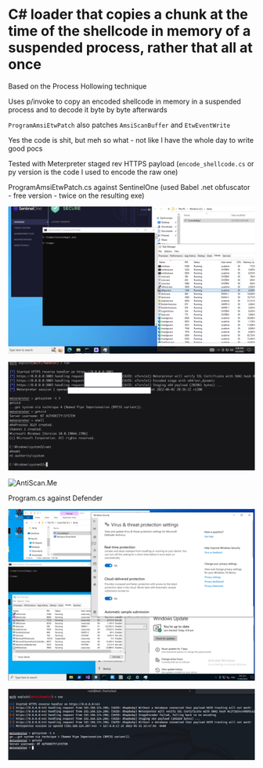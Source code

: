 # C# loader that copies a chunk at the time of the shellcode in memory of a suspended process, rather that all at once

Based on the Process Hollowing technique

Uses p/invoke to copy an encoded shellcode in memory in a suspended process and to decode it byte by byte afterwards

`ProgramAmsiEtwPatch` also patches `AmsiScanBuffer` and `EtwEventWrite`

Yes the code is shit, but meh so what - not like I have the whole day to write good pocs

Tested with Meterpreter staged rev HTTPS payload (`encode_shellcode.cs` or py version is the code I used to encode the raw one)

ProgramAmsiEtwPatch.cs against SentinelOne (used Babel .net obfuscator - free version - twice on the resulting exe)

![Windowz](https://github.com/clod81/loader_process_hollow_copy_in_chunk/blob/main/3.png?raw=true "Windowz")

![Meterpreter](https://github.com/clod81/loader_process_hollow_copy_in_chunk/blob/main/4.png?raw=true "Meterpreter")

![AntiScan.Me](https://antiscan.me/images/result/6gG5mDTAn1GD.png "AntiScan.Me")

Program.cs against Defender

![Windowz](https://github.com/clod81/loader_process_hollow_decode_after_initial_write/blob/main/1.png?raw=true "Windowz")

![Meterpreter](https://github.com/clod81/loader_process_hollow_decode_after_initial_write/blob/main/2.png?raw=true "Meterpreter")
